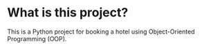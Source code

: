 # What is this project?

This is a Python project for booking a hotel using Object-Oriented Programming (OOP).